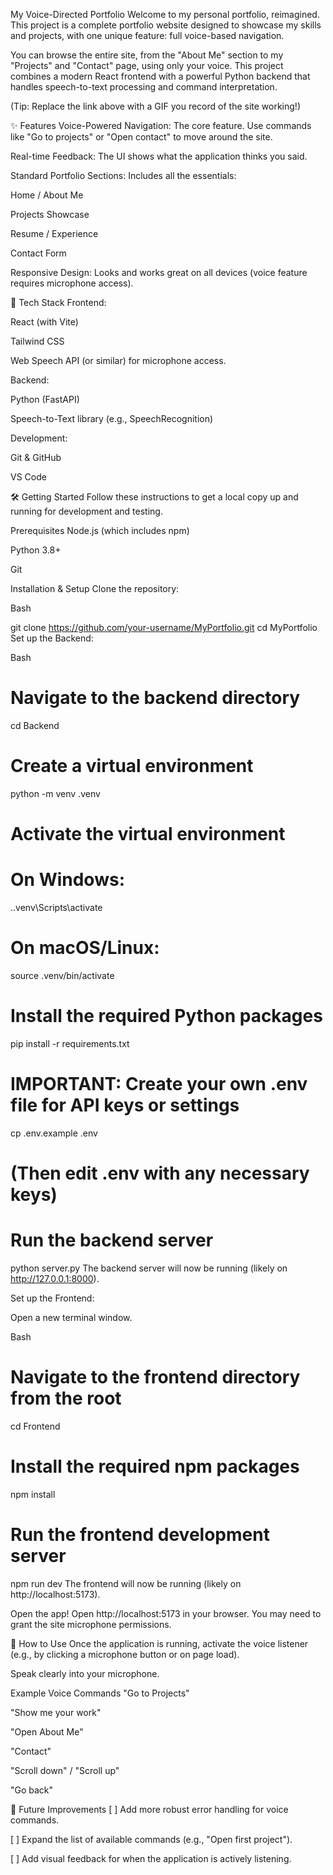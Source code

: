 My Voice-Directed Portfolio
Welcome to my personal portfolio, reimagined. This project is a complete portfolio website designed to showcase my skills and projects, with one unique feature: full voice-based navigation.

You can browse the entire site, from the "About Me" section to my "Projects" and "Contact" page, using only your voice. This project combines a modern React frontend with a powerful Python backend that handles speech-to-text processing and command interpretation.

(Tip: Replace the link above with a GIF you record of the site working!)

✨ Features
Voice-Powered Navigation: The core feature. Use commands like "Go to projects" or "Open contact" to move around the site.

Real-time Feedback: The UI shows what the application thinks you said.

Standard Portfolio Sections: Includes all the essentials:

Home / About Me

Projects Showcase

Resume / Experience

Contact Form

Responsive Design: Looks and works great on all devices (voice feature requires microphone access).

🚀 Tech Stack
Frontend:

React (with Vite)

Tailwind CSS

Web Speech API (or similar) for microphone access.

Backend:

Python (FastAPI)

Speech-to-Text library (e.g., SpeechRecognition)

Development:

Git & GitHub

VS Code

🛠️ Getting Started
Follow these instructions to get a local copy up and running for development and testing.

Prerequisites
Node.js (which includes npm)

Python 3.8+

Git

Installation & Setup
Clone the repository:

Bash

git clone https://github.com/your-username/MyPortfolio.git
cd MyPortfolio
Set up the Backend:

Bash

# Navigate to the backend directory
cd Backend

# Create a virtual environment
python -m venv .venv

# Activate the virtual environment
# On Windows:
.\.venv\Scripts\activate
# On macOS/Linux:
source .venv/bin/activate

# Install the required Python packages
pip install -r requirements.txt

# IMPORTANT: Create your own .env file for API keys or settings
cp .env.example .env 
# (Then edit .env with any necessary keys)

# Run the backend server
python server.py
The backend server will now be running (likely on http://127.0.0.1:8000).

Set up the Frontend:

Open a new terminal window.

Bash

# Navigate to the frontend directory from the root
cd Frontend

# Install the required npm packages
npm install

# Run the frontend development server
npm run dev
The frontend will now be running (likely on http://localhost:5173).

Open the app! Open http://localhost:5173 in your browser. You may need to grant the site microphone permissions.

🎤 How to Use
Once the application is running, activate the voice listener (e.g., by clicking a microphone button or on page load).

Speak clearly into your microphone.

Example Voice Commands
"Go to Projects"

"Show me your work"

"Open About Me"

"Contact"

"Scroll down" / "Scroll up"

"Go back"

🌟 Future Improvements
[ ] Add more robust error handling for voice commands.

[ ] Expand the list of available commands (e.g., "Open first project").

[ ] Add visual feedback for when the application is actively listening.
